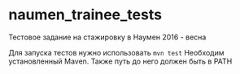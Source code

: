 # naumen_trainee_tests
Тестовое задание на стажировку в Наумен 2016 - весна

Для запуска тестов нужно использовать `mvn test`
Необходим установленный Maven. Также путь до него должен быть в PATH
